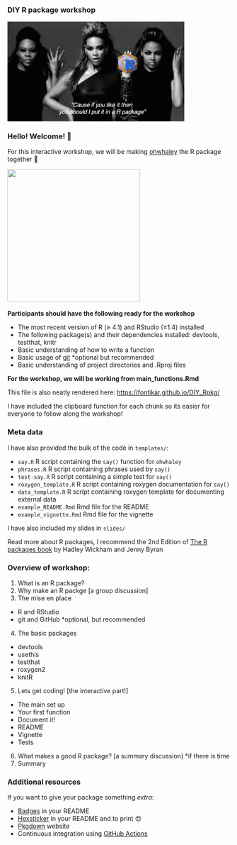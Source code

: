 ### DIY R package workshop 

<img src="img/Beyonce_package.png" align="center" alt="" width="400">

### Hello! Welcome! 👋

For this interactive workshop, we will be making [ohwhaley](https://github.com/fontikar/ohwhaley) the R package together 🐋

<img src="https://media.giphy.com/media/1V2f9bO6V1hGsNFeQ3/giphy.gif" width="300" height="300"/>

**Participants should have the following ready for the workshop**

- The most recent version of R (≥ 4.1) and RStudio (≥1.4) installed
- The following package(s) and their dependencies installed: devtools, testthat, knitr
- Basic understanding of how to write a function
- Basic usage of [git](https://jennybc.github.io/2014-05-12-ubc/ubc-r/session03_git.html) *optional but recommended
- Basic understanding of project directories and .Rproj files

**For the workshop, we will be working from main_functions.Rmd** 

This file is also neatly rendered here: https://fontikar.github.io/DIY_Rpkg/

I have included the clipboard function for each chunk so its easier for everyone to follow along the workshop!

### Meta data

I have also provided the bulk of the code in `templates/`:

- `say.R` R script containing the `say()` function for `ohwhaley`
- `phrases.R` R script containing phrases used by `say()`
- `test-say.R` R script containing a simple test for `say()`
- `roxygen_template.R` R script containing roxygen documentation for `say()`
- `data_template.R` R script containing roxygen template for documenting external data
- `example_README.Rmd` Rmd file for the README
- `example_vignette.Rmd` Rmd file for the vignette

I have also included my slides in `slides/`

Read more about R packages, I recommend the 2nd Edition of [The R packages book](https://r-pkgs.org/) by Hadley Wickham and Jenny Byran

### Overview of workshop:

1. What is an R package?
2. Why make an R packge [a group discussion]
3. The mise en place
  - R and RStudio
  - git and GitHub *optional, but recommended
4. The basic packages
  - devtools
  - usethis
  - testthat
  - roxygen2
  - knitR
5. Lets get coding! [the interactive part!]
  - The main set up
  - Your first function
  - Document it!
  - README
  - Vignette
  - Tests
6. What makes a good R package? [a summary discussion] *if there is time
7. Summary

### Additional resources
If you want to give your package something *extra*:

- [Badges](https://github.com/GuangchuangYu/badger) in your README 
- [Hexsticker](https://github.com/GuangchuangYu/hexSticker) in your README and to print 😍
- [Pkgdown](https://pkgdown.r-lib.org/) website 
- Continuous integration using [GitHub Actions](https://github.com/r-lib/actions)



